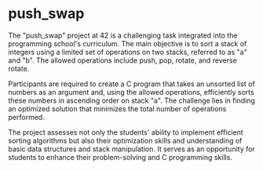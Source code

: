 # push_swap

The "push_swap" project at 42 is a challenging task integrated into the programming school's curriculum. The main objective is to sort a stack of integers using a limited set of operations on two stacks, referred to as "a" and "b". The allowed operations include push, pop, rotate, and reverse rotate.

Participants are required to create a C program that takes an unsorted list of numbers as an argument and, using the allowed operations, efficiently sorts these numbers in ascending order on stack "a". The challenge lies in finding an optimized solution that minimizes the total number of operations performed.

The project assesses not only the students' ability to implement efficient sorting algorithms but also their optimization skills and understanding of basic data structures and stack manipulation. It serves as an opportunity for students to enhance their problem-solving and C programming skills.
